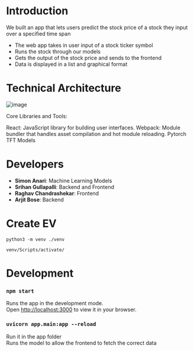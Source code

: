 # Introduction


We built an app that lets users predict the stock price of a stock they input over a specified time span
- The web app takes in user input of a stock ticker symbol
- Runs the stock through our models
- Gets the output of the stock price and sends to the frontend
- Data is displayed in a list and graphical format


# Technical Architecture

![image](https://github.com/user-attachments/assets/4d0e75c4-b82c-42aa-9802-71b1a3f0a912)

Core Libraries and Tools:

React: JavaScript library for building user interfaces.
Webpack: Module bundler that handles asset compilation and hot module reloading.
Pytorch
TFT Models


# Developers

- **Simon Anari**: Machine Learning Models
- **Srihan Gullapalli**: Backend and Frontend 
- **Raghav Chandrashekar**: Frontend
- **Arjit Bose**: Backend

# Create EV



```
python3 -m venv ./venv
```




```
venv/Scripts/activate/
```

# Development

### `npm start`

Runs the app in the development mode.\
Open [http://localhost:3000](http://localhost:3000) to view it in your browser.

### `uvicorn app.main:app --reload` 
Run it in the app folder\
Runs the model to allow the frontend to fetch the correct data
